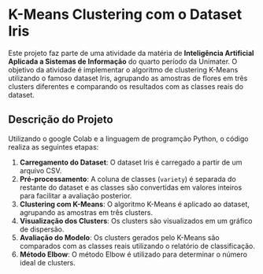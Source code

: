# K-Means Clustering com o Dataset Iris

Este projeto faz parte de uma atividade da matéria de **Inteligência Artificial Aplicada a Sistemas de Informação** do quarto período da Unimater. O objetivo da atividade é implementar o algoritmo de clustering K-Means utilizando o famoso dataset Iris, agrupando as amostras de flores em três clusters diferentes e comparando os resultados com as classes reais do dataset. 

## Descrição do Projeto

Utilizando o google Colab e a linguagem de programção Python, o código realiza as seguintes etapas:

1. **Carregamento do Dataset**: O dataset Iris é carregado a partir de um arquivo CSV.
2. **Pré-processamento**: A coluna de classes (`variety`) é separada do restante do dataset e as classes são convertidas em valores inteiros para facilitar a avaliação posterior.
3. **Clustering com K-Means**: O algoritmo K-Means é aplicado ao dataset, agrupando as amostras em três clusters.
4. **Visualização dos Clusters**: Os clusters são visualizados em um gráfico de dispersão.
5. **Avaliação do Modelo**: Os clusters gerados pelo K-Means são comparados com as classes reais utilizando o relatório de classificação.
6. **Método Elbow**: O método Elbow é utilizado para determinar o número ideal de clusters.
